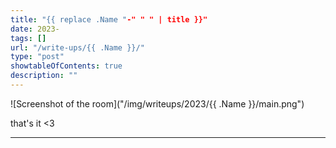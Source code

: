 ```yaml
---
title: "{{ replace .Name "-" " " | title }}"
date: 2023-
tags: []
url: "/write-ups/{{ .Name }}/"
type: "post"
showtableOfContents: true
description: ""
---
```


![Screenshot of the room]("/img/writeups/2023/{{ .Name }}/main.png")

that's it <3

---

  